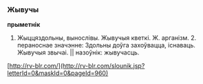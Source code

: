 ### Жывучы
**прыметнік**

1. Жыццяздольны, вынослівы. Жывучыя кветкі. Ж. арганізм. 2. пераноснае значэнне: Здольны доўга захоўвацца, існаваць. Жывучыя звычаі. || назоўнік: жывучасць.

<a rel="author">[http://rv-blr.com/](http://rv-blr.com/slounik.jsp?letterId=0&maskId=0&pageId=960)</a>
